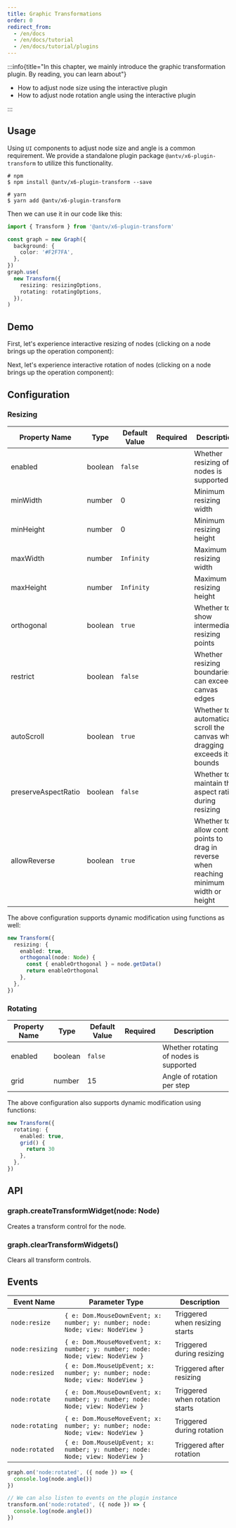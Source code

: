 ```yaml
---
title: Graphic Transformations
order: 0
redirect_from:
  - /en/docs
  - /en/docs/tutorial
  - /en/docs/tutorial/plugins
---
```


:::info{title="In this chapter, we mainly introduce the graphic transformation plugin. By reading, you can learn about"}

- How to adjust node size using the interactive plugin
- How to adjust node rotation angle using the interactive plugin

:::

## Usage

Using `UI` components to adjust node size and angle is a common requirement. We provide a standalone plugin package `@antv/x6-plugin-transform` to utilize this functionality.

```shell
# npm
$ npm install @antv/x6-plugin-transform --save

# yarn
$ yarn add @antv/x6-plugin-transform
```

Then we can use it in our code like this:

```ts
import { Transform } from '@antv/x6-plugin-transform'

const graph = new Graph({
  background: {
    color: '#F2F7FA',
  },
})
graph.use(
  new Transform({
    resizing: resizingOptions,
    rotating: rotatingOptions,
  }),
)
```

## Demo

First, let's experience interactive resizing of nodes (clicking on a node brings up the operation component):

<code id="plugin-transform-resizing" src="@/src/tutorial/plugins/transform/resizing/index.tsx"></code>

Next, let's experience interactive rotation of nodes (clicking on a node brings up the operation component):

<code id="plugin-transform-rotating" src="@/src/tutorial/plugins/transform/rotating/index.tsx"></code>

## Configuration

### Resizing

| Property Name       | Type    | Default Value | Required | Description                                   |
|---------------------|---------|---------------|----------|-----------------------------------------------|
| enabled             | boolean | `false`       |          | Whether resizing of nodes is supported        |
| minWidth            | number  | 0             |          | Minimum resizing width                         |
| minHeight           | number  | 0             |          | Minimum resizing height                        |
| maxWidth            | number  | `Infinity`    |          | Maximum resizing width                         |
| maxHeight           | number  | `Infinity`    |          | Maximum resizing height                        |
| orthogonal          | boolean | `true`        |          | Whether to show intermediate resizing points   |
| restrict            | boolean | `false`       |          | Whether resizing boundaries can exceed canvas edges |
| autoScroll          | boolean | `true`        |          | Whether to automatically scroll the canvas when dragging exceeds its bounds |
| preserveAspectRatio | boolean | `false`       |          | Whether to maintain the aspect ratio during resizing |
| allowReverse        | boolean | `true`        |          | Whether to allow control points to drag in reverse when reaching minimum width or height |

The above configuration supports dynamic modification using functions as well:

```ts
new Transform({
  resizing: {
    enabled: true,
    orthogonal(node: Node) {
      const { enableOrthogonal } = node.getData()
      return enableOrthogonal
    },
  },
})
```

### Rotating

| Property Name | Type    | Default Value | Required | Description                     |
|---------------|---------|---------------|----------|---------------------------------|
| enabled       | boolean | `false`       |          | Whether rotating of nodes is supported |
| grid          | number  | 15            |          | Angle of rotation per step      |

The above configuration also supports dynamic modification using functions:

```ts
new Transform({
  rotating: {
    enabled: true,
    grid() {
      return 30
    },
  },
})
```

## API

### graph.createTransformWidget(node: Node)

Creates a transform control for the node.

### graph.clearTransformWidgets()

Clears all transform controls.

## Events

| Event Name        | Parameter Type                                                                      | Description                   |
|-------------------|-------------------------------------------------------------------------------------|-------------------------------|
| `node:resize`     | `{ e: Dom.MouseDownEvent; x: number; y: number; node: Node; view: NodeView }`     | Triggered when resizing starts |
| `node:resizing`   | `{ e: Dom.MouseMoveEvent; x: number; y: number; node: Node; view: NodeView }`     | Triggered during resizing     |
| `node:resized`    | `{ e: Dom.MouseUpEvent; x: number; y: number; node: Node; view: NodeView }`       | Triggered after resizing      |
| `node:rotate`     | `{ e: Dom.MouseDownEvent; x: number; y: number; node: Node; view: NodeView }`     | Triggered when rotation starts |
| `node:rotating`   | `{ e: Dom.MouseMoveEvent; x: number; y: number; node: Node; view: NodeView }`     | Triggered during rotation     |
| `node:rotated`    | `{ e: Dom.MouseUpEvent; x: number; y: number; node: Node; view: NodeView }`       | Triggered after rotation      |

```ts
graph.on('node:rotated', ({ node }) => {
  console.log(node.angle())
})

// We can also listen to events on the plugin instance
transform.on('node:rotated', ({ node }) => {
  console.log(node.angle())
})
```
